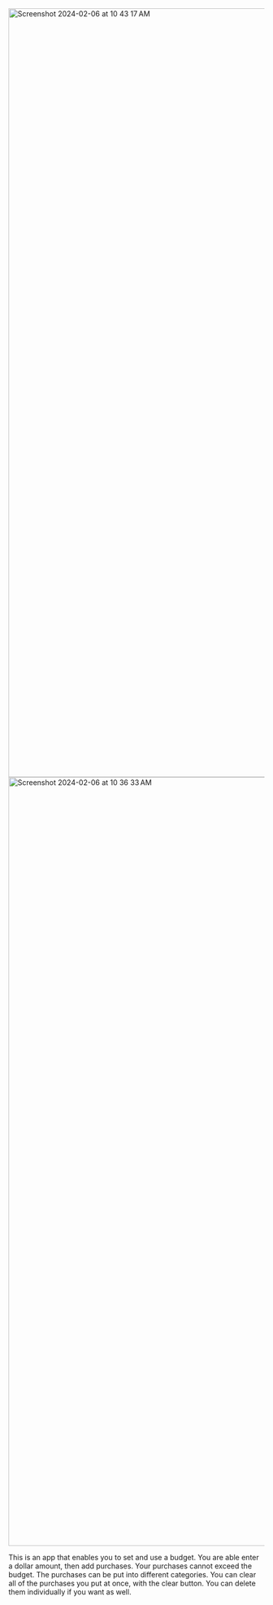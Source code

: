 <img width="1512" alt="Screenshot 2024-02-06 at 10 43 17 AM" src="https://github.com/TysonWalkerII/Budget-Buddy-App/assets/90113324/f6d7c24e-8d67-4e6b-8665-4191c52dd38b">
<img width="1512" alt="Screenshot 2024-02-06 at 10 36 33 AM" src="https://github.com/TysonWalkerII/Budget-Buddy-App/assets/90113324/4b293964-3dd7-4789-8d2f-1592103c6439">

This is an app that enables you to set and use a budget.
You are able enter a dollar amount, then add purchases. Your purchases cannot exceed the budget.
The purchases can be put into different categories.
You can clear all of the purchases you put at once, with the clear button. You can delete them individually if you want as well.
